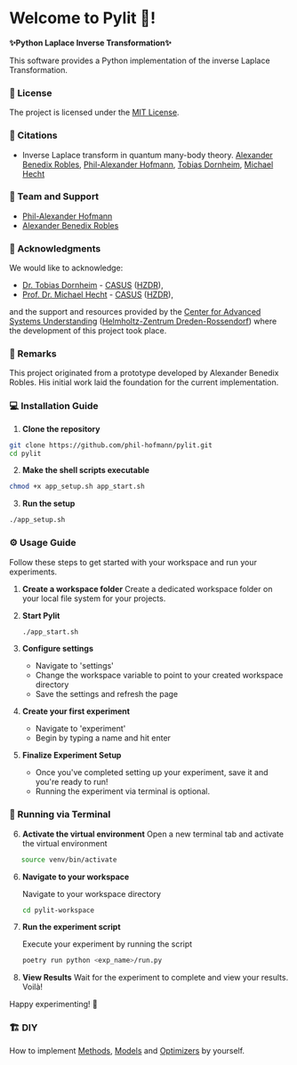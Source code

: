 # Welcome to Pylit 🚀!
**✨Python Laplace Inverse Transformation✨**

This software provides a Python implementation of the inverse Laplace Transformation.

### 📜 License

The project is licensed under the [MIT License](LICENSE.txt).

### 💬 Citations

- Inverse Laplace transform in quantum many-body theory. [Alexander Benedix Robles](a.benedix-robles@hzdr.de), [Phil-Alexander Hofmann](mailto:philhofmann@outlook.com), [Tobias Dornheim](t.dornheim@hzdr.de), [Michael Hecht](m.hecht@hzdr.de)

### 👥 Team and Support

- [Phil-Alexander Hofmann](https://github.com/philippocalippo/)
- [Alexander Benedix Robles](https://github.com/alexanderbenedix/)

### 🙏 Acknowledgments

We would like to acknowledge:

- [Dr. Tobias Dornheim](https://www.casus.science/de-de/team-members/dr-tobias-dornheim/) - [CASUS](https://www.casus.science/) ([HZDR](https://www.hzdr.de/)),
- [Prof. Dr. Michael Hecht](https://www.casus.science/de-de/team-members/michael-hecht/) - [CASUS](https://www.casus.science/) ([HZDR](https://www.hzdr.de/)),

and the support and resources provided by the [Center for Advanced Systems Understanding](https://www.casus.science/) ([Helmholtz-Zentrum Dreden-Rossendorf](https://www.hzdr.de/)) where the development of this project took place.

### 📝 Remarks

This project originated from a prototype developed by Alexander Benedix Robles. His initial work laid the foundation for the current implementation.

### 💻 Installation Guide

1. **Clone the repository**

```bash
git clone https://github.com/phil-hofmann/pylit.git
cd pylit
```

2. **Make the shell scripts executable**

```bash
chmod +x app_setup.sh app_start.sh
```

3. **Run the setup**

```bash
./app_setup.sh
```

### ⚙️ Usage Guide

Follow these steps to get started with your workspace and run your experiments.

1. **Create a workspace folder**
   Create a dedicated workspace folder on your local file system for your projects.

2. **Start Pylit**

   ```bash
   ./app_start.sh
   ```

3. **Configure settings**

   - Navigate to 'settings'
   - Change the workspace variable to point to your created workspace directory
   - Save the settings and refresh the page

4. **Create your first experiment**

   - Navigate to 'experiment'
   - Begin by typing a name and hit enter

5. **Finalize Experiment Setup**

   - Once you've completed setting up your experiment, save it and you're ready to run!
   - Running the experiment via terminal is optional.

### 🚀 Running via Terminal

6. **Activate the virtual environment**
   Open a new terminal tab and activate the virtual environment

```bash
   source venv/bin/activate
```

6. **Navigate to your workspace**

   Navigate to your workspace directory

   ```bash
   cd pylit-workspace
   ```

7. **Run the experiment script**

   Execute your experiment by running the script

   ```bash
   poetry run python <exp_name>/run.py
   ```

8. **View Results**
   Wait for the experiment to complete and view your results. Voilà!

Happy experimenting! 🎉

### 🏗️ DIY
How to implement [Methods](#), [Models](#) and [Optimizers](#) by yourself.